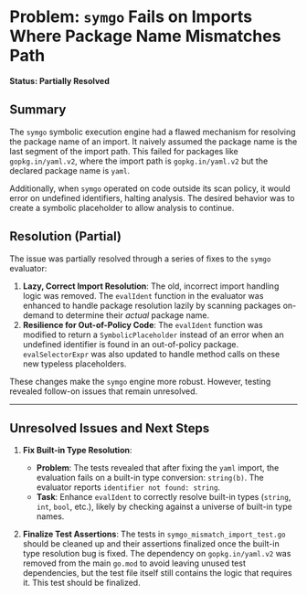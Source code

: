 # Problem: `symgo` Fails on Imports Where Package Name Mismatches Path

**Status: Partially Resolved**

## Summary

The `symgo` symbolic execution engine had a flawed mechanism for resolving the package name of an import. It naively assumed the package name is the last segment of the import path. This failed for packages like `gopkg.in/yaml.v2`, where the import path is `gopkg.in/yaml.v2` but the declared package name is `yaml`.

Additionally, when `symgo` operated on code outside its scan policy, it would error on undefined identifiers, halting analysis. The desired behavior was to create a symbolic placeholder to allow analysis to continue.

## Resolution (Partial)

The issue was partially resolved through a series of fixes to the `symgo` evaluator:

1.  **Lazy, Correct Import Resolution**: The old, incorrect import handling logic was removed. The `evalIdent` function in the evaluator was enhanced to handle package resolution lazily by scanning packages on-demand to determine their *actual* package name.
2.  **Resilience for Out-of-Policy Code**: The `evalIdent` function was modified to return a `SymbolicPlaceholder` instead of an error when an undefined identifier is found in an out-of-policy package. `evalSelectorExpr` was also updated to handle method calls on these new typeless placeholders.

These changes make the `symgo` engine more robust. However, testing revealed follow-on issues that remain unresolved.

---

## Unresolved Issues and Next Steps

1.  **Fix Built-in Type Resolution**:
    *   **Problem**: The tests revealed that after fixing the `yaml` import, the evaluation fails on a built-in type conversion: `string(b)`. The evaluator reports `identifier not found: string`.
    *   **Task**: Enhance `evalIdent` to correctly resolve built-in types (`string`, `int`, `bool`, etc.), likely by checking against a universe of built-in type names.

2.  **Finalize Test Assertions**: The tests in `symgo_mismatch_import_test.go` should be cleaned up and their assertions finalized once the built-in type resolution bug is fixed. The dependency on `gopkg.in/yaml.v2` was removed from the main `go.mod` to avoid leaving unused test dependencies, but the test file itself still contains the logic that requires it. This test should be finalized.

